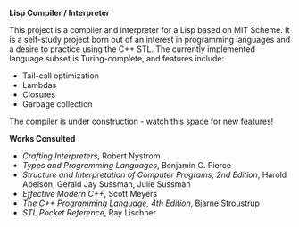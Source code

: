 **Lisp Compiler / Interpreter**

This project is a compiler and interpreter for a Lisp based on MIT Scheme. 
It is a self-study project born out of an interest in programming languages and a desire to practice using the C++ STL.
The currently implemented language subset is Turing-complete, and features include:

- Tail-call optimization
- Lambdas
- Closures
- Garbage collection

The compiler is under construction - watch this space for new features!

**Works Consulted**

- *Crafting Interpreters*, Robert Nystrom
- *Types and Programming Languages*, Benjamin C. Pierce
- *Structure and Interpretation of Computer Programs, 2nd Edition*, Harold Abelson, Gerald Jay Sussman, Julie Sussman
- *Effective Modern C++*, Scott Meyers
- *The C++ Programming Language, 4th Edition*, Bjarne Stroustrup
- *STL Pocket Reference*, Ray Lischner
